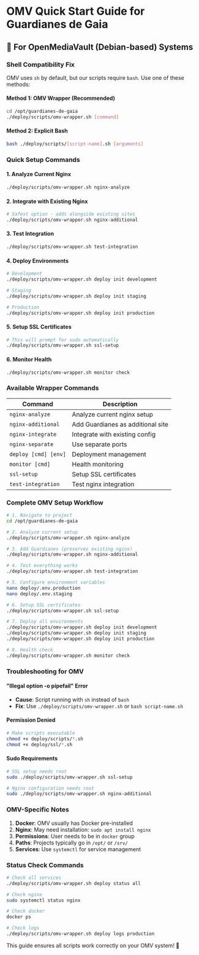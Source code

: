 # OMV Quick Start Guide for Guardianes de Gaia

## 🚀 For OpenMediaVault (Debian-based) Systems

### **Shell Compatibility Fix**
OMV uses `sh` by default, but our scripts require `bash`. Use one of these methods:

#### **Method 1: OMV Wrapper (Recommended)**
```bash
cd /opt/guardianes-de-gaia
./deploy/scripts/omv-wrapper.sh [command]
```

#### **Method 2: Explicit Bash**
```bash
bash ./deploy/scripts/[script-name].sh [arguments]
```

### **Quick Setup Commands**

#### **1. Analyze Current Nginx**
```bash
./deploy/scripts/omv-wrapper.sh nginx-analyze
```

#### **2. Integrate with Existing Nginx**
```bash
# Safest option - adds alongside existing sites
./deploy/scripts/omv-wrapper.sh nginx-additional
```

#### **3. Test Integration**
```bash
./deploy/scripts/omv-wrapper.sh test-integration
```

#### **4. Deploy Environments**
```bash
# Development
./deploy/scripts/omv-wrapper.sh deploy init development

# Staging  
./deploy/scripts/omv-wrapper.sh deploy init staging

# Production
./deploy/scripts/omv-wrapper.sh deploy init production
```

#### **5. Setup SSL Certificates**
```bash
# This will prompt for sudo automatically
./deploy/scripts/omv-wrapper.sh ssl-setup
```

#### **6. Monitor Health**
```bash
./deploy/scripts/omv-wrapper.sh monitor check
```

### **Available Wrapper Commands**

| Command | Description |
|---------|-------------|
| `nginx-analyze` | Analyze current nginx setup |
| `nginx-additional` | Add Guardianes as additional site |
| `nginx-integrate` | Integrate with existing config |
| `nginx-separate` | Use separate ports |
| `deploy [cmd] [env]` | Deployment management |
| `monitor [cmd]` | Health monitoring |
| `ssl-setup` | Setup SSL certificates |
| `test-integration` | Test nginx integration |

### **Complete OMV Setup Workflow**

```bash
# 1. Navigate to project
cd /opt/guardianes-de-gaia

# 2. Analyze current setup
./deploy/scripts/omv-wrapper.sh nginx-analyze

# 3. Add Guardianes (preserves existing nginx)
./deploy/scripts/omv-wrapper.sh nginx-additional

# 4. Test everything works
./deploy/scripts/omv-wrapper.sh test-integration

# 5. Configure environment variables
nano deploy/.env.production
nano deploy/.env.staging

# 6. Setup SSL certificates
./deploy/scripts/omv-wrapper.sh ssl-setup

# 7. Deploy all environments
./deploy/scripts/omv-wrapper.sh deploy init development
./deploy/scripts/omv-wrapper.sh deploy init staging
./deploy/scripts/omv-wrapper.sh deploy init production

# 8. Health check
./deploy/scripts/omv-wrapper.sh monitor check
```

### **Troubleshooting for OMV**

#### **"Illegal option -o pipefail" Error**
- **Cause**: Script running with `sh` instead of `bash`
- **Fix**: Use `./deploy/scripts/omv-wrapper.sh` or `bash script-name.sh`

#### **Permission Denied**
```bash
# Make scripts executable
chmod +x deploy/scripts/*.sh
chmod +x deploy/ssl/*.sh
```

#### **Sudo Requirements**
```bash
# SSL setup needs root
sudo ./deploy/scripts/omv-wrapper.sh ssl-setup

# Nginx configuration needs root
sudo ./deploy/scripts/omv-wrapper.sh nginx-additional
```

### **OMV-Specific Notes**

1. **Docker**: OMV usually has Docker pre-installed
2. **Nginx**: May need installation: `sudo apt install nginx`
3. **Permissions**: User needs to be in `docker` group
4. **Paths**: Projects typically go in `/opt/` or `/srv/`
5. **Services**: Use `systemctl` for service management

### **Status Check Commands**

```bash
# Check all services
./deploy/scripts/omv-wrapper.sh deploy status all

# Check nginx
sudo systemctl status nginx

# Check docker
docker ps

# Check logs
./deploy/scripts/omv-wrapper.sh deploy logs production
```

This guide ensures all scripts work correctly on your OMV system! 🎉